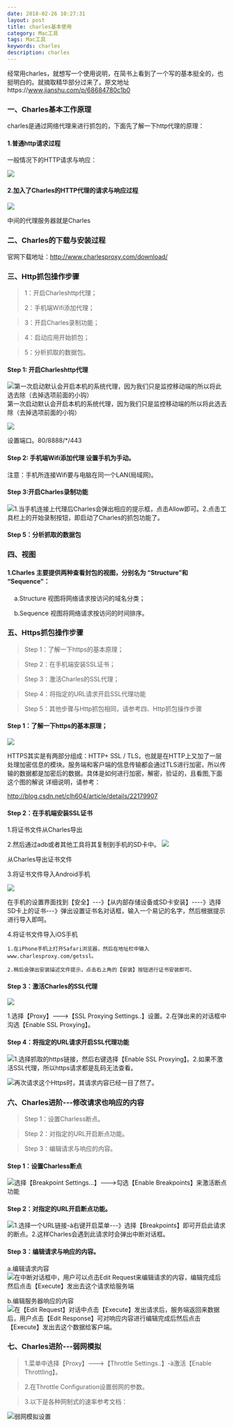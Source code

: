 ```yaml
---
date: 2018-02-26 10:27:31
layout: post
title: charles基本使用
category: Mac工具
tags: Mac工具
keywords: charles
description: charles
---
```


经常用charles，就想写一个使用说明，在简书上看到了一个写的基本挺全的，也挺明白的。就摘取精华部分过来了。原文地址https://www.jianshu.com/p/68684780c1b0

### 一、Charles基本工作原理
charles是通过网络代理来进行抓包的，下面先了解一下http代理的原理：

#### 1.普通http请求过程

一般情况下的HTTP请求与响应：

![](https://upload-images.jianshu.io/upload_images/2327528-48722d8553b99de0.png?imageMogr2/auto-orient/strip%7CimageView2/2/w/406)

#### 2.加入了Charles的HTTP代理的请求与响应过程
![](https://upload-images.jianshu.io/upload_images/2327528-a5310b3abce9f59b.png?imageMogr2/auto-orient/strip%7CimageView2/2/w/436)

中间的代理服务器就是Charles

### 二、Charles的下载与安装过程
官网下载地址：http://www.charlesproxy.com/download/

### 三、Http抓包操作步骤
> 1：开启Charleshttp代理；
> 
> 2：手机端Wifi添加代理；

> 3：开启Charles录制功能；

> 4：启动应用开始抓包；

> 5：分析抓取的数据包。

#### Step 1: 开启Charleshttp代理
![第一次启动默认会开启本机的系统代理，因为我们只是监控移动端的所以将此选去除（去掉选项前面的小钩）](https://upload-images.jianshu.io/upload_images/2327528-91a2016d1ca23038.png?imageMogr2/auto-orient/strip%7CimageView2/2/w/472)
第一次启动默认会开启本机的系统代理，因为我们只是监控移动端的所以将此选去除（去掉选项前面的小钩）

![](https://upload-images.jianshu.io/upload_images/2327528-faa0da5558647eaf.png?imageMogr2/auto-orient/strip%7CimageView2/2/w/583)

设置端口。80/8888/*/443

#### Step 2: 手机端Wifi添加代理 设置手机为手动。
注意：手机所连接Wifi要与电脑在同一个LAN(局域网)。

#### Step 3:开启Charles录制功能
![1.当手机连接上代理后Charles会弹出相应的提示框，点击Allow即可。2.点击工具栏上的开始录制按钮，即启动了Charles的抓包功能了。](https://upload-images.jianshu.io/upload_images/2327528-fb506210dc91714b.png?imageMogr2/auto-orient/strip%7CimageView2/2/w/410)

#### Step 5：分析抓取的数据包

### 四、视图

#### 1.Charles 主要提供两种查看封包的视图，分别名为 “Structure”和 “Sequence”：

    a.Structure 视图将网络请求按访问的域名分类；

    b.Sequence 视图将网络请求按访问的时间排序。


### 五、Https抓包操作步骤
> Step 1：了解一下https的基本原理；

> Step 2：在手机端安装SSL证书；

> Step 3：激活Charles的SSL代理；

> Step 4：将指定的URL请求开启SSL代理功能

> Step 5：其他步骤与Http抓包相同，请参考四、Http抓包操作步骤

#### Step 1：了解一下https的基本原理；
![](https://upload-images.jianshu.io/upload_images/2327528-846818e091a616cb.png?imageMogr2/auto-orient/strip%7CimageView2/2/w/691)

HTTPS其实是有两部分组成：HTTP+ SSL / TLS，也就是在HTTP上又加了一层处理加密信息的模块。服务端和客户端的信息传输都会通过TLS进行加密，所以传输的数据都是加密后的数据。具体是如何进行加密，解密，验证的，且看图,下面这个图的解说
详细说明，请参考：

http://blog.csdn.net/clh604/article/details/22179907

#### Step 2：在手机端安装SSL证书

1.将证书文件从Charles导出

2.然后通过adb或者其他工具将其复制到手机的SD卡中。
![](https://upload-images.jianshu.io/upload_images/2327528-e047ba31fd769693.png?imageMogr2/auto-orient/strip%7CimageView2/2/w/577)

从Charles导出证书文件

3.将证书文件导入Android手机

![](https://upload-images.jianshu.io/upload_images/2327528-adb197fcbcc3afec.png?imageMogr2/auto-orient/strip%7CimageView2/2/w/433)

在手机的设置界面找到【安全】---》【从内部存储设备或SD卡安装】----》选择SD卡上的证书---》弹出设置证书名对话框，输入一个易记的名字，然后根据提示进行导入即呵。

4.将证书文件导入iOS手机

	1.在iPhone手机上打开Safari浏览器，然后在地址栏中输入www.charlesproxy.com/getssl。

	2.稍后会弹出安装描述文件提示，点击右上角的【安装】按钮进行证书安装即可。

#### Step 3：激活Charles的SSL代理
![](https://upload-images.jianshu.io/upload_images/2327528-d69cf0feddcb0445.png?imageMogr2/auto-orient/strip%7CimageView2/2/w/583)

1.选择【Proxy】--->【SSL Proxying Settings..】设置。2.在弹出来的对话框中沟选【Enable SSL Proxying】。

#### Step 4：将指定的URL请求开启SSL代理功能
![1.选择抓取的https链接，然后右键选择【Enable SSL Proxying】。2.如果不激活SSL代理，所以https请求都是乱码无法查看。](https://upload-images.jianshu.io/upload_images/2327528-6e13cb8fe12d52de.png?imageMogr2/auto-orient/strip%7CimageView2/2/w/630)

![再次请求这个Https时，其请求内容已经一目了然了。](https://upload-images.jianshu.io/upload_images/2327528-33571c901fea867d.png?imageMogr2/auto-orient/strip%7CimageView2/2/w/566)

### 六、Charles进阶---修改请求也响应的内容
> Step 1：设置Charless断点。

> Step 2：对指定的URL开启断点功能。

> Step 3：编辑请求与响应的内容。

#### Step 1：设置Charless断点
![选择【Breakpoint Settings…】--->勾选【Enable Breakpoints】来激活断点功能](https://upload-images.jianshu.io/upload_images/2327528-3c9b94f84ddbf1db.png?imageMogr2/auto-orient/strip%7CimageView2/2/w/587)

#### Step 2：对指定的URL开启断点功能。

![1.选择一个URL链接-à右键开启菜单---》选择【Breakpoints】即可开启此请求的断点。2.这样Charles会遇到此请求时会弹出中断对话框。](https://upload-images.jianshu.io/upload_images/2327528-318cafd35ac2069b.png?imageMogr2/auto-orient/strip%7CimageView2/2/w/348)

#### Step 3：编辑请求与响应的内容。
a.编辑请求内容
![在中断对话框中，用户可以点击Edit Request来编辑请求的内容，编辑完成后然后点击【Execute】发出去这个请求给服务端](https://upload-images.jianshu.io/upload_images/2327528-9a5bf8fa59dbc0a1.png?imageMogr2/auto-orient/strip%7CimageView2/2/w/645)

b.编辑服务器响应的内容
![在【Edit Request】对话中点击【Execute】发出请求后，服务端返回来数据后，用户点击【Edit Response】可对响应内容进行编辑完成后然后点击【Execute】发出去这个数据给客户端。](https://upload-images.jianshu.io/upload_images/2327528-6877db31db07dd36.png?imageMogr2/auto-orient/strip%7CimageView2/2/w/628)

### 七、Charles进阶---弱网模拟
> 1.菜单中选择【Proxy】--->【Throttle Settings..】-à激活【Enable Throttling】。

> 2.在Throttle Configuration设置弱网的参数。

> 3.以下是各种网制式的速率参考文档：


![弱网模拟设置](https://upload-images.jianshu.io/upload_images/2327528-4e0677e8f9207856.png?imageMogr2/auto-orient/strip%7CimageView2/2/w/510)
